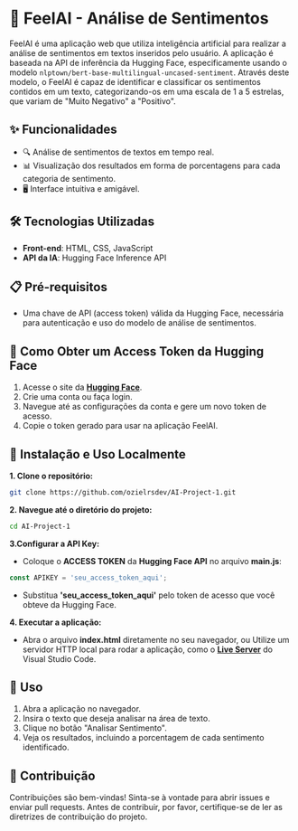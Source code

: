 # 🎉 FeelAI - Análise de Sentimentos
FeelAI é uma aplicação web que utiliza inteligência artificial para realizar a análise de sentimentos em textos inseridos pelo usuário. A aplicação é baseada na API de inferência da Hugging Face, especificamente usando o modelo `nlptown/bert-base-multilingual-uncased-sentiment`. Através deste modelo, o FeelAI é capaz de identificar e classificar os sentimentos contidos em um texto, categorizando-os em uma escala de 1 a 5 estrelas, que variam de "Muito Negativo" a "Positivo".

## ✨ Funcionalidades
- 🔍 Análise de sentimentos de textos em tempo real.
- 📊 Visualização dos resultados em forma de porcentagens para cada categoria de sentimento.
- 🖥️ Interface intuitiva e amigável.

## 🛠️ Tecnologias Utilizadas
- **Front-end**: HTML, CSS, JavaScript
- **API da IA**: Hugging Face Inference API

## 📋 Pré-requisitos
- Uma chave de API (access token) válida da Hugging Face, necessária para autenticação e uso do modelo de análise de sentimentos.

## 🔑 Como Obter um Access Token da Hugging Face
1. Acesse o site da <a href="https://huggingface.co/" target="_blank">**Hugging Face**</a>.
2. Crie uma conta ou faça login.
3. Navegue até as configurações da conta e gere um novo token de acesso.
4. Copie o token gerado para usar na aplicação FeelAI.

## 🚀 Instalação e Uso Localmente
**1. Clone o repositório:**

````bash
git clone https://github.com/ozielrsdev/AI-Project-1.git
````
**2. Navegue até o diretório do projeto:**

````bash
cd AI-Project-1
````

**3.Configurar a API Key:**

- Coloque o **ACCESS TOKEN** da **Hugging Face API** no arquivo **main.js**:
````javascript
const APIKEY = 'seu_access_token_aqui';
````
- Substitua **'seu_access_token_aqui'** pelo token de acesso que você obteve da Hugging Face.

**4. Executar a aplicação:**

- Abra o arquivo **index.html** diretamente no seu navegador, ou
Utilize um servidor HTTP local para rodar a aplicação, como o **<a href="https://marketplace.visualstudio.com/items?itemName=ritwickdey.LiveServer" target="_blank">Live Server</a>** do Visual Studio Code.

## 📝 Uso
1. Abra a aplicação no navegador.
2. Insira o texto que deseja analisar na área de texto.
3. Clique no botão "Analisar Sentimento".
4. Veja os resultados, incluindo a porcentagem de cada sentimento identificado.
## 🤝 Contribuição
Contribuições são bem-vindas! Sinta-se à vontade para abrir issues e enviar pull requests. Antes de contribuir, por favor, certifique-se de ler as diretrizes de contribuição do projeto.
